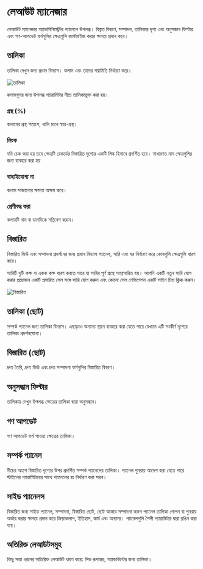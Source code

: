 # লেআউট ম্যানেজার

লেআউট ম্যানেজার অ্যাডমিনিস্ট্রেটর প্যানেলে উপলব্ধ। বিস্তৃত বিবরণ, সম্পাদন, তালিকার দৃশ্য এবং অনুসন্ধান ফিল্টার এবং গণ-আপডেট ফর্মগুলির ক্ষেত্রগুলি কাস্টমাইজ করার ক্ষমতা প্রদান করে।

## তালিকা

তালিকা দেখুন জন্য প্রধান বিন্যাস। কলাম এবং তাদের পরামিতি নির্ধারণ করে।

![তালিকা](https://raw.githubusercontent.com/espocrm/documentation/master/_static/images/administration/layout-manager/list.png)

কলামগুলর  জন্য উপলব্ধ প্যারামিটার নীচে তালিকাভুক্ত করা হয়।

### প্রস্থ (%)

কলামের প্রস্থ শতাংশ, খালি মানে স্বয়ং-প্রস্থ।

### লিংক

যদি চেক করা হয় তবে ক্ষেত্রটি রেকর্ডের বিস্তারিত দৃশ্যের একটি লিঙ্ক হিসাবে প্রদর্শিত হবে। সাধারণত নাম ক্ষেত্রগুলির জন্য ব্যবহার করা হয়

### বাছাইযোগ্য না

কলাম সাজানোর ক্ষমতা অক্ষম করে।

### শ্রেণীবদ্ধ করা

কলামটি বাম বা ডানদিকে সন্নিবেশ করান।

## বিস্তারিত

বিস্তারিত ভিউ এবং সম্পাদনা প্রদর্শনের জন্য প্রধান বিন্যাস প্যানেল, সারি এবং ঘর নির্ধারণ করে কোষগুলি ক্ষেত্রগুলি ধারণ করে।

সারিটি দুটি কক্ষ বা একক কক্ষ ধারণ করতে পারে যা সারির পূর্ণ প্রস্থে সম্প্রসারিত হয়। আপনি একটি নতুন সারি যোগ করার প্রয়োজন একটি প্রসারিত সেল সঙ্গে সারি যোগ করুন এবং কোনো সেল নেভিগেশন একটি সাইন চিহ্ন ক্লিক করুন।

![বিস্তারিত](https://raw.githubusercontent.com/espocrm/documentation/master/_static/images/administration/layout-manager/detail.png)

## তালিকা (ছোট)

সম্পর্ক প্যানেল জন্য তালিকা বিন্যাস। এছাড়াও অন্যান্য স্থানে ব্যবহার করা যেতে পারে যেখানে এটি সংকীর্ণ দৃশ্যের তালিকা প্রদর্শনযোগ্য।

## বিস্তারিত (ছোট)

দ্রুত তৈরি, দ্রুত ভিউ এবং দ্রুত সম্পাদনা ফর্মগুলির বিস্তারিত বিবরণ।

## অনুসন্ধান ফিল্টার

তালিকায় দেখুন উপলব্ধ ক্ষেত্রের তালিকা দ্বারা অনুসন্ধান।

## গণ আপডেট

গণ আপডেট ফর্ম পাওয়া ক্ষেত্রের তালিকা।

## সম্পর্ক প্যানেল

নীচের অংশে বিস্তারিত দৃশ্যের উপর প্রদর্শিত সম্পর্ক প্যানেলের তালিকা। প্যানেল পুনরায় আদেশ করা যেতে পারে স্টাইলের প্যারামিটারের সাথে প্যানেলের রং নির্ধারণ করা সম্ভব।

## সাইড প্যানেলস

বিস্তারিত জন্য সাইড প্যানেল, সম্পাদনা, বিস্তারিত ছোট, ছোট আকার সম্পাদনা করুন প্যানেল তালিকা গোপন বা পুনরায় অর্ডার করার ক্ষমতা প্রদান করে ক্রিয়াকলাপ, ইতিহাস, কার্য এবং অন্যান্য। প্যানেলগুলি শৈলী প্যারামিটার দ্বারা রঙিন করা যায়।

## অতিরিক্ত লেআউটসমুহ

কিছু সত্তা ধরনের অতিরিক্ত লেআউট ধারণ করে: লিড রূপান্তর, অ্যাকাউন্টের জন্য তালিকা।
